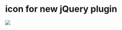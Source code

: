 <!--
  id: 414
  date: 2010-02-13
  modified: 2020-07-29
  slug: icon-for-new-jquery-plugin
  type: post
  excerpt: icon illustration for new plugin
  categories: work, illustration
  tags: 
  inCv: 
  inPortfolio: 
  dateFrom: 
  dateTo: 
-->

# icon for new jQuery plugin

![](https://res.cloudinary.com/dn1rmdjs5/image/upload/v1566568756/rv/elephant.jpg)
